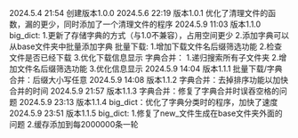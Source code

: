 2024.5.4 21:54 创建版本1.0.0
2024.5.6 22:19 版本1.0.1 优化了清理文件的函数，漏的更少，同时添加了一个清理文件的程序
2024.5.9 11:03 版本1.1.0 
    big_dict:
        1.更新了存储字典的方式（与1.0不兼容），占用空间更少 
        2.添加字典可以从base文件夹中批量添加字典
    批量下载:
        1.增加下载文件名后缀筛选功能
        2.检查文件是否已经下载
        3.优化下载信息显示
    字典合并：
        1.递归搜索所有子文件夹
        2.增加文件名后缀筛选功能
        3.优化信息显示
2024.5.9 14:04 版本1.1.1 
    批量下载/字典合并：后缀大小写任意
2024.5.9 14:08 版本1.1.2
    字典合并：去掉排序功能以加快合并的时间
2024.5.9 21:57 版本1.1.3
    字典合并：修复了字典合并时误吞空格的问题
2024.5.9 23:13 版本1.1.4
    big_dict：优化了字典分类时的程序，加快了速度
2024.5.9 23:51 版本1.1.5
    big_dict:
        1.修复了new_文件生成在base文件夹外面的问题
        2.缓存添加到每2000000条一轮
